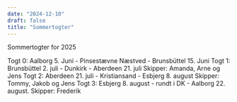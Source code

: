 ```yaml
---
date: "2024-12-10"
draft: false
title: "Sommertogter"    
---
```

Sommertogter for 2025

Togt 0:
Aalborg 5. Juni - Pinsestævne Næstved - Brunsbüttel 15. Juni
Togt 1:
Brunsbüttel 2. juli - Dunkirk - Aberdeen 21. juli 
Skipper: Amanda, Arne og Jens
Togt 2:
Aberdeen 21. juli - Kristiansand - Esbjerg 8. august 
Skipper: Tommy, Jakob og Jens 
Togt 3:
Esbjerg 8. august - rundt i DK - Aalborg 22. august. 
Skipper: Frederik 
